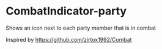 # CombatIndicator-party
Shows an icon next to each party member that is in combat


Inspired by https://github.com/zirtox1992/Combat

